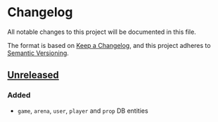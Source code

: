 # Changelog

All notable changes to this project will be documented in this file.

The format is based on [Keep a Changelog](https://keepachangelog.com/en/1.0.0/),
and this project adheres to [Semantic Versioning](https://semver.org/spec/v2.0.0.html).

## [Unreleased]

### Added

- `game`, `arena`, `user`, `player` and `prop` DB entities

[Unreleased]: https://github.com/vikian050194/tart/compare/v0.1.0...HEAD
[0.1.0]: https://github.com/vikian050194/tart/releases/tag/v0.1.0
